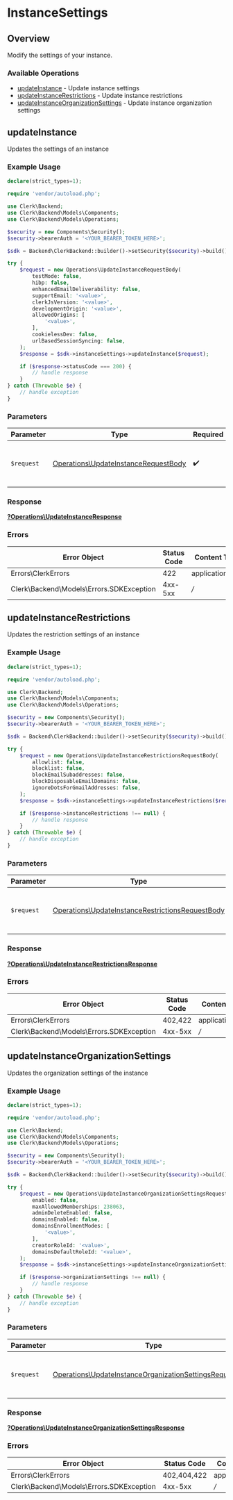 # InstanceSettings

## Overview

Modify the settings of your instance.

### Available Operations

* [updateInstance](#updateinstance) - Update instance settings
* [updateInstanceRestrictions](#updateinstancerestrictions) - Update instance restrictions
* [updateInstanceOrganizationSettings](#updateinstanceorganizationsettings) - Update instance organization settings

## updateInstance

Updates the settings of an instance

### Example Usage

```php
declare(strict_types=1);

require 'vendor/autoload.php';

use Clerk\Backend;
use Clerk\Backend\Models\Components;
use Clerk\Backend\Models\Operations;

$security = new Components\Security();
$security->bearerAuth = '<YOUR_BEARER_TOKEN_HERE>';

$sdk = Backend\ClerkBackend::builder()->setSecurity($security)->build();

try {
    $request = new Operations\UpdateInstanceRequestBody(
        testMode: false,
        hibp: false,
        enhancedEmailDeliverability: false,
        supportEmail: '<value>',
        clerkJsVersion: '<value>',
        developmentOrigin: '<value>',
        allowedOrigins: [
            '<value>',
        ],
        cookielessDev: false,
        urlBasedSessionSyncing: false,
    );
    $response = $sdk->instanceSettings->updateInstance($request);

    if ($response->statusCode === 200) {
        // handle response
    }
} catch (Throwable $e) {
    // handle exception
}
```

### Parameters

| Parameter                                                                                    | Type                                                                                         | Required                                                                                     | Description                                                                                  |
| -------------------------------------------------------------------------------------------- | -------------------------------------------------------------------------------------------- | -------------------------------------------------------------------------------------------- | -------------------------------------------------------------------------------------------- |
| `$request`                                                                                   | [Operations\UpdateInstanceRequestBody](../../Models/Operations/UpdateInstanceRequestBody.md) | :heavy_check_mark:                                                                           | The request object to use for the request.                                                   |

### Response

**[?Operations\UpdateInstanceResponse](../../Models/Operations/UpdateInstanceResponse.md)**

### Errors

| Error Object                             | Status Code                              | Content Type                             |
| ---------------------------------------- | ---------------------------------------- | ---------------------------------------- |
| Errors\ClerkErrors                       | 422                                      | application/json                         |
| Clerk\Backend\Models\Errors.SDKException | 4xx-5xx                                  | */*                                      |


## updateInstanceRestrictions

Updates the restriction settings of an instance

### Example Usage

```php
declare(strict_types=1);

require 'vendor/autoload.php';

use Clerk\Backend;
use Clerk\Backend\Models\Components;
use Clerk\Backend\Models\Operations;

$security = new Components\Security();
$security->bearerAuth = '<YOUR_BEARER_TOKEN_HERE>';

$sdk = Backend\ClerkBackend::builder()->setSecurity($security)->build();

try {
    $request = new Operations\UpdateInstanceRestrictionsRequestBody(
        allowlist: false,
        blocklist: false,
        blockEmailSubaddresses: false,
        blockDisposableEmailDomains: false,
        ignoreDotsForGmailAddresses: false,
    );
    $response = $sdk->instanceSettings->updateInstanceRestrictions($request);

    if ($response->instanceRestrictions !== null) {
        // handle response
    }
} catch (Throwable $e) {
    // handle exception
}
```

### Parameters

| Parameter                                                                                                            | Type                                                                                                                 | Required                                                                                                             | Description                                                                                                          |
| -------------------------------------------------------------------------------------------------------------------- | -------------------------------------------------------------------------------------------------------------------- | -------------------------------------------------------------------------------------------------------------------- | -------------------------------------------------------------------------------------------------------------------- |
| `$request`                                                                                                           | [Operations\UpdateInstanceRestrictionsRequestBody](../../Models/Operations/UpdateInstanceRestrictionsRequestBody.md) | :heavy_check_mark:                                                                                                   | The request object to use for the request.                                                                           |

### Response

**[?Operations\UpdateInstanceRestrictionsResponse](../../Models/Operations/UpdateInstanceRestrictionsResponse.md)**

### Errors

| Error Object                             | Status Code                              | Content Type                             |
| ---------------------------------------- | ---------------------------------------- | ---------------------------------------- |
| Errors\ClerkErrors                       | 402,422                                  | application/json                         |
| Clerk\Backend\Models\Errors.SDKException | 4xx-5xx                                  | */*                                      |


## updateInstanceOrganizationSettings

Updates the organization settings of the instance

### Example Usage

```php
declare(strict_types=1);

require 'vendor/autoload.php';

use Clerk\Backend;
use Clerk\Backend\Models\Components;
use Clerk\Backend\Models\Operations;

$security = new Components\Security();
$security->bearerAuth = '<YOUR_BEARER_TOKEN_HERE>';

$sdk = Backend\ClerkBackend::builder()->setSecurity($security)->build();

try {
    $request = new Operations\UpdateInstanceOrganizationSettingsRequestBody(
        enabled: false,
        maxAllowedMemberships: 238063,
        adminDeleteEnabled: false,
        domainsEnabled: false,
        domainsEnrollmentModes: [
            '<value>',
        ],
        creatorRoleId: '<value>',
        domainsDefaultRoleId: '<value>',
    );
    $response = $sdk->instanceSettings->updateInstanceOrganizationSettings($request);

    if ($response->organizationSettings !== null) {
        // handle response
    }
} catch (Throwable $e) {
    // handle exception
}
```

### Parameters

| Parameter                                                                                                                            | Type                                                                                                                                 | Required                                                                                                                             | Description                                                                                                                          |
| ------------------------------------------------------------------------------------------------------------------------------------ | ------------------------------------------------------------------------------------------------------------------------------------ | ------------------------------------------------------------------------------------------------------------------------------------ | ------------------------------------------------------------------------------------------------------------------------------------ |
| `$request`                                                                                                                           | [Operations\UpdateInstanceOrganizationSettingsRequestBody](../../Models/Operations/UpdateInstanceOrganizationSettingsRequestBody.md) | :heavy_check_mark:                                                                                                                   | The request object to use for the request.                                                                                           |

### Response

**[?Operations\UpdateInstanceOrganizationSettingsResponse](../../Models/Operations/UpdateInstanceOrganizationSettingsResponse.md)**

### Errors

| Error Object                             | Status Code                              | Content Type                             |
| ---------------------------------------- | ---------------------------------------- | ---------------------------------------- |
| Errors\ClerkErrors                       | 402,404,422                              | application/json                         |
| Clerk\Backend\Models\Errors.SDKException | 4xx-5xx                                  | */*                                      |
